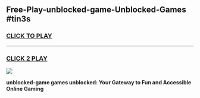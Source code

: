 
## Free-Play-unblocked-game-Unblocked-Games #tin3s
<h3>
<a href="https://news.freeplayer.one?title=unblocked-game&ref=8M">CLICK TO PLAY</a></h3>
<hr>

<h3>
<a href="https://news.freeplayer.one?title=unblocked-game&ref=8M">CLICK 2 PLAY</a>
  
</h3>

<a href="https://news.freeplayer.one?title=unblocked-game&ref=8M"><img src="https://clearcache.store/games.png"></a>


**unblocked-game games unblocked: Your Gateway to Fun and Accessible Online Gaming**
